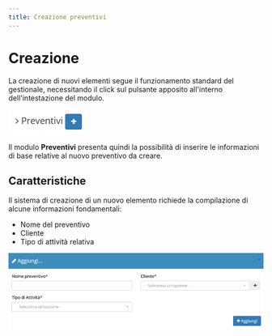 ```yaml
---
title: Creazione preventivi
---
```


# Creazione

La creazione di nuovi elementi segue il funzionamento standard del gestionale, necessitando il click sul pulsante apposito all'interno dell'intestazione del modulo.

![Screenshot creazione preventivi](../../../../.gitbook/assets/add-plugin.PNG)

Il modulo **Preventivi** presenta quindi la possibilità di inserire le informazioni di base relative al nuovo preventivo da creare.

## Caratteristiche

Il sistema di creazione di un nuovo elemento richiede la compilazione di alcune informazioni fondamentali:

* Nome del preventivo
* Cliente
* Tipo di attività relativa

![Screenshot creazione preventivi](../../../../.gitbook/assets/creazionepreventivo.PNG)



